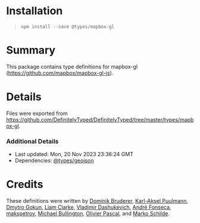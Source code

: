 # Installation
> `npm install --save @types/mapbox-gl`

# Summary
This package contains type definitions for mapbox-gl (https://github.com/mapbox/mapbox-gl-js).

# Details
Files were exported from https://github.com/DefinitelyTyped/DefinitelyTyped/tree/master/types/mapbox-gl.

### Additional Details
 * Last updated: Mon, 20 Nov 2023 23:36:24 GMT
 * Dependencies: [@types/geojson](https://npmjs.com/package/@types/geojson)

# Credits
These definitions were written by [Dominik Bruderer](https://github.com/dobrud), [Karl-Aksel Puulmann](https://github.com/macobo), [Dmytro Gokun](https://github.com/dmytro-gokun), [Liam Clarke](https://github.com/LiamAttClarke), [Vladimir Dashukevich](https://github.com/life777), [André Fonseca](https://github.com/amxfonseca), [makspetrov](https://github.com/Nosfit), [Michael Bullington](https://github.com/mbullington), [Olivier Pascal](https://github.com/pascaloliv), and [Marko Schilde](https://github.com/mschilde).

